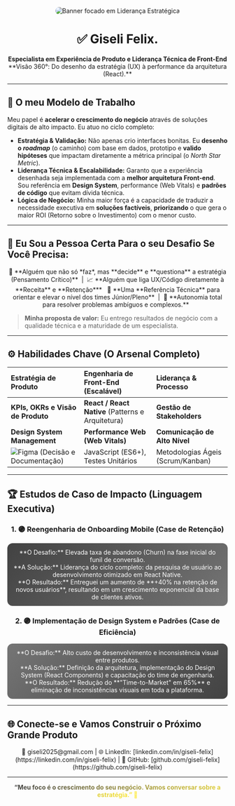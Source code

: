 <p align="center">
  <img src="https://via.placeholder.com/900x200/424242/FFEB3B?text=GISELI+FELIX+--+Product+Strategy+and+Engineering+Leadership" alt="Banner focado em Liderança Estratégica" style="border-radius: 12px;" />
</p>

<h1 align="center">✅ Giseli Felix.</h1>
<p align="center">
  <strong>Especialista em Experiência de Produto e Liderança Técnica de Front-End</strong>
  <br>
  **Visão 360°: Do desenho da estratégia (UX) à performance da arquitetura (React).**
</p>

---

## 🚀 O meu Modelo de Trabalho 
Meu papel é **acelerar o crescimento do negócio** através de soluções digitais de alto impacto. Eu atuo no ciclo completo:

* **Estratégia & Validação:** Não apenas crio interfaces bonitas. Eu **desenho o *roadmap*** (o caminho) com base em dados, prototipo e **valido hipóteses** que impactam diretamente a métrica principal (o *North Star Metric*).
* **Liderança Técnica & Escalabilidade:** Garanto que a experiência desenhada seja implementada com a **melhor arquitetura Front-end**. Sou referência em **Design System**, performance (Web Vitals) e **padrões de código** que evitam dívida técnica.
* **Lógica de Negócio:** Minha maior força é a capacidade de traduzir a necessidade executiva em **soluções factíveis**, **priorizando** o que gera o maior ROI (Retorno sobre o Investimento) com o menor custo.

---

## 🎯 Eu Sou a Pessoa Certa Para o seu Desafio Se Você Precisa:
<div align="center">
🧠 **Alguém que não só *faz*, mas **decide** e **questiona** a estratégia (Pensamento Crítico)**  |  📈 **Alguém que liga UX/Código diretamente à **Receita** e **Retenção***  
🤝 **Uma **Referência Técnica** para orientar e elevar o nível dos times Júnior/Pleno**  |  🥇 **Autonomia total para resolver problemas ambíguos e complexos.**  
</div>

> **Minha proposta de valor:** Eu entrego resultados de negócio com a qualidade técnica e a maturidade de um especialista.

---

## ⚙️ Habilidades Chave (O Arsenal Completo)

| Estratégia de Produto | Engenharia de Front-End (Escalável) | Liderança & Processo |
| :--- | :--- | :--- |
| **KPIs, OKRs e Visão de Produto** | **React / React Native** (Patterns e Arquitetura) | **Gestão de Stakeholders** |
| **Design System Management** | **Performance Web (Web Vitals)** | **Comunicação de Alto Nível** |
| ![Figma](https://img.shields.io/badge/Figma-F24E1E?style=for-the-badge&logo=figma&logoColor=white) (Decisão e Documentação) | JavaScript (ES6+), Testes Unitários | Metodologias Ágeis (Scrum/Kanban) |

---

## 🏆 Estudos de Caso de Impacto (Linguagem Executiva)

<div align="center">

### 1. 🟣 Reengenharia de Onboarding Mobile (Case de Retenção)
<div style="background: linear-gradient(135deg, #424242, #757575); border-radius: 12px; padding: 12px; margin: 12px 0; color: white;">
**O Desafio:** Elevada taxa de abandono (Churn) na fase inicial do funil de conversão.
<br>
**A Solução:** Liderança do ciclo completo: da pesquisa de usuário ao desenvolvimento otimizado em React Native.
<br>
**O Resultado:** Entreguei um aumento de **+40% na retenção de novos usuários**, resultando em um crescimento exponencial da base de clientes ativos.
</div>

### 2. 🟣 Implementação de Design System e Padrões (Case de Eficiência)
<div style="background: linear-gradient(135deg, #757575, #424242); border-radius: 12px; padding: 12px; margin: 12px 0; color: white;">
**O Desafio:** Alto custo de desenvolvimento e inconsistência visual entre produtos.
<br>
**A Solução:** Definição da arquitetura, implementação do Design System (React Components) e capacitação do time de engenharia.
<br>
**O Resultado:** Redução do **"Time-to-Market" em 65%** e eliminação de inconsistências visuais em toda a plataforma.
</div>

</div>

---

## 🌐 Conecte-se e Vamos Construir o Próximo Grande Produto
<p align="center">
📧 giseli2025@gmail.com | 🌐 LinkedIn: [linkedin.com/in/giseli-felix](https://linkedin.com/in/giseli-felix) | 💜 GitHub: [github.com/giseli-felix](https://github.com/giseli-felix)
</p>

---

<p align="center">
  <strong style="background: linear-gradient(to right, #424242, #FFEB3B); -webkit-background-clip: text; color: transparent;">“Meu foco é o crescimento do seu negócio. Vamos conversar sobre a estratégia.” 🚀</strong>
</p>
